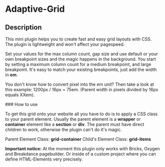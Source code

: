# Adaptive-Grid

## Description

This mini plugin helps you to create fast and easy grid layouts with CSS. The plugin is lightweight and won't affect your pagespeed.

Set your values for the max column count, gap size and use default or your own breakpoint sizes and the magic happens in the background. You start by setting a maximum column count for a medium breakpoint, and large breakpoint. It's easy to match your existing breakpoints, just add the width in **em**.

You don't know how to convert pixel into the em unit? Then take a look at this example: 1200px / 16px = 75em. (Parent width in pixels divided by 16px equals XXem).

### How to use

To get this grid onto your website all you have to do is to apply a CSS class to your parent element. Usually the parent element is a **wrapper** or **container** element like a **section** or **div**. The parent must have direct children to work, otherwise the plugin can't do it's magic.

Parent Element Class: **grid-container**
Child's Element Class: **grid-items**

**Important notice:** At the moment this plugin only works with Bricks, Oxygen and Breakdance pagebuilder. Or inside of a custom project where you can define HTML-Elements very precisely.
